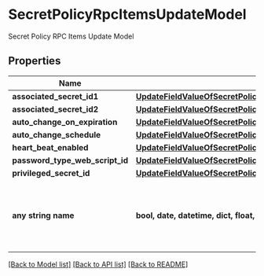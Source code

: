 # SecretPolicyRpcItemsUpdateModel

Secret Policy RPC Items Update Model

## Properties
Name | Type | Description | Notes
------------ | ------------- | ------------- | -------------
**associated_secret_id1** | [**UpdateFieldValueOfSecretPolicyDataItemOfOptionalInt32**](UpdateFieldValueOfSecretPolicyDataItemOfOptionalInt32.md) |  | [optional] 
**associated_secret_id2** | [**UpdateFieldValueOfSecretPolicyDataItemOfOptionalInt32**](UpdateFieldValueOfSecretPolicyDataItemOfOptionalInt32.md) |  | [optional] 
**auto_change_on_expiration** | [**UpdateFieldValueOfSecretPolicyDataItemOfOptionalBoolean**](UpdateFieldValueOfSecretPolicyDataItemOfOptionalBoolean.md) |  | [optional] 
**auto_change_schedule** | [**UpdateFieldValueOfSecretPolicyDataItemOfAutoChangeScheduleDataModel**](UpdateFieldValueOfSecretPolicyDataItemOfAutoChangeScheduleDataModel.md) |  | [optional] 
**heart_beat_enabled** | [**UpdateFieldValueOfSecretPolicyDataItemOfOptionalBoolean**](UpdateFieldValueOfSecretPolicyDataItemOfOptionalBoolean.md) |  | [optional] 
**password_type_web_script_id** | [**UpdateFieldValueOfSecretPolicyDataItemOfOptionalInt32**](UpdateFieldValueOfSecretPolicyDataItemOfOptionalInt32.md) |  | [optional] 
**privileged_secret_id** | [**UpdateFieldValueOfSecretPolicyDataItemOfOptionalInt32**](UpdateFieldValueOfSecretPolicyDataItemOfOptionalInt32.md) |  | [optional] 
**any string name** | **bool, date, datetime, dict, float, int, list, str, none_type** | any string name can be used but the value must be the correct type | [optional]

[[Back to Model list]](../README.md#documentation-for-models) [[Back to API list]](../README.md#documentation-for-api-endpoints) [[Back to README]](../README.md)


